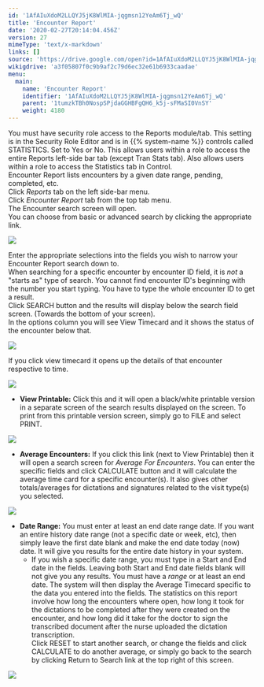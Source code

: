 ```yaml
---
id: '1AfAIuXdoM2LLQYJ5jK8WlMIA-jqgmsn12YeAm6Tj_wQ'
title: 'Encounter Report'
date: '2020-02-27T20:14:04.456Z'
version: 27
mimeType: 'text/x-markdown'
links: []
source: 'https://drive.google.com/open?id=1AfAIuXdoM2LLQYJ5jK8WlMIA-jqgmsn12YeAm6Tj_wQ'
wikigdrive: 'a3f05807f0c9b9af2c79d6ec32e61b6933caadae'
menu:
  main:
    name: 'Encounter Report'
    identifier: '1AfAIuXdoM2LLQYJ5jK8WlMIA-jqgmsn12YeAm6Tj_wQ'
    parent: '1tumzkTBh0NospSPjdaGGHBFgQH6_k5j-sFMaSI0VnSY'
    weight: 4180
---
```

You must have security role access to the Reports module/tab. This setting is in the Security Role Editor and is in {{% system-name %}} controls called STATISTICS. Set to Yes or No. This allows users within a role to access the entire Reports left-side bar tab (except Tran Stats tab). Also allows users within a role to access the Statistics tab in Control.  
Encounter Report lists encounters by a given date range, pending, completed, etc.  
Click *Reports* tab on the left side-bar menu.  
Click *Encounter Report* tab from the top tab menu.  
The Encounter search screen will open.  
You can choose from basic or advanced search by clicking the appropriate link.
  
![](../encounter-report.assets/10000201000004D8000001A456FB442558F9910A.png)  

Enter the appropriate selections into the fields you wish to narrow your Encounter Report search down to.  
When searching for a specific encounter by encounter ID field, it is *not* a "starts as" type of search. You cannot find encounter ID's beginning with the number you start typing. You have to type the whole encounter ID to get a result.  
Click SEARCH button and the results will display below the search field screen. (Towards the bottom of your screen).  
In the options column you will see View Timecard and it shows the status of the encounter below that.
  
![](../encounter-report.assets/10000201000004B400000076E2EDB04E0373C4B8.png)  

If you click view timecard it opens up the details of that encounter respective to time.
  
![](../encounter-report.assets/10000000000003860000011516CFAACA6CB42129.png)  

* <strong>View Printable:</strong> Click this and it will open a black/white printable version in a separate screen of the search results displayed on the screen. To print from this printable version screen, simply go to FILE and select PRINT.
  
![](../encounter-report.assets/10000201000004D700000071A51BF3DF25ED89BC.png)  

* <strong>Average Encounters:</strong> If you click this link (next to View Printable) then it will open a search screen for <em>Average For Encounters</em>. You can enter the specific fields and click CALCULATE button and it will calculate the average time card for a specific encounter(s). It also gives other totals/averages for dictations and signatures related to the visit type(s) you selected.
  
![](../encounter-report.assets/10000000000003300000008305F65993575009A5.png)  

* <strong>Date Range:</strong> You must enter at least an end date range date. If you want an entire history date range (not a specific date or week, etc), then simply leave the first date blank and make the end date today (now) date. It will give you results for the entire date history in your system.
   * If you wish a specific date range, you must type in a Start and End date in the fields. Leaving both Start and End date fields blank will not give you any results. You must have a <em>range</em> or at least an end date.
The system will then display the Average Timecard specific to the data you entered into the fields. The statistics on this report involve how long the encounters where open, how long it took for the dictations to be completed after they were created on the encounter, and how long did it take for the doctor to sign the transcribed document after the nurse uploaded the dictation transcription.  
Click RESET to start another search, or change the fields and click CALCULATE to do another average, or simply go back to the search by clicking Return to Search link at the top right of this screen.
  
![](../encounter-report.assets/10000000000002CF0000014738B8445EFB11CE8A.png)  

